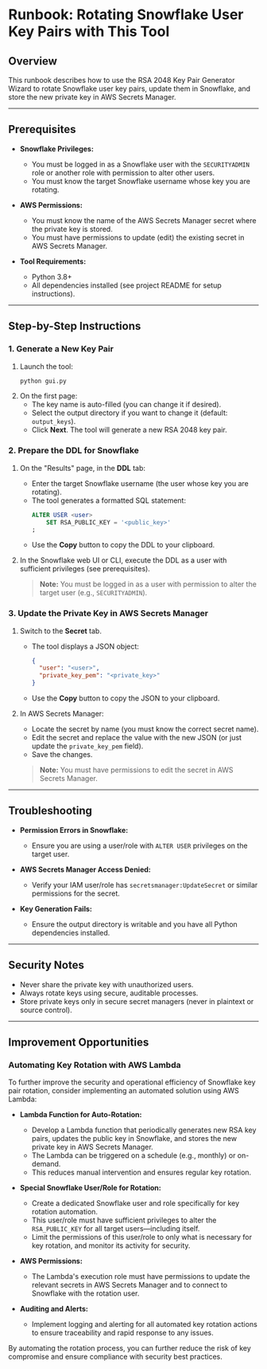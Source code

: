 # Runbook: Rotating Snowflake User Key Pairs with This Tool

## Overview
This runbook describes how to use the RSA 2048 Key Pair Generator Wizard to rotate Snowflake user key pairs, update them in Snowflake, and store the new private key in AWS Secrets Manager.

---

## Prerequisites

- **Snowflake Privileges:**
  - You must be logged in as a Snowflake user with the `SECURITYADMIN` role or another role with permission to alter other users.
  - You must know the target Snowflake username whose key you are rotating.

- **AWS Permissions:**
  - You must know the name of the AWS Secrets Manager secret where the private key is stored.
  - You must have permissions to update (edit) the existing secret in AWS Secrets Manager.

- **Tool Requirements:**
  - Python 3.8+
  - All dependencies installed (see project README for setup instructions).

---

## Step-by-Step Instructions

### 1. Generate a New Key Pair

1. Launch the tool:
   ```bash
   python gui.py
   ```
2. On the first page:
   - The key name is auto-filled (you can change it if desired).
   - Select the output directory if you want to change it (default: `output_keys`).
   - Click **Next**. The tool will generate a new RSA 2048 key pair.

### 2. Prepare the DDL for Snowflake

1. On the "Results" page, in the **DDL** tab:
   - Enter the target Snowflake username (the user whose key you are rotating).
   - The tool generates a formatted SQL statement:
     ```sql
     ALTER USER <user>
         SET RSA_PUBLIC_KEY = '<public_key>'
     ;
     ```
   - Use the **Copy** button to copy the DDL to your clipboard.

2. In the Snowflake web UI or CLI, execute the DDL as a user with sufficient privileges (see prerequisites).

   > **Note:** You must be logged in as a user with permission to alter the target user (e.g., `SECURITYADMIN`).

### 3. Update the Private Key in AWS Secrets Manager

1. Switch to the **Secret** tab.
   - The tool displays a JSON object:
     ```json
     {
       "user": "<user>",
       "private_key_pem": "<private_key>"
     }
     ```
   - Use the **Copy** button to copy the JSON to your clipboard.

2. In AWS Secrets Manager:
   - Locate the secret by name (you must know the correct secret name).
   - Edit the secret and replace the value with the new JSON (or just update the `private_key_pem` field).
   - Save the changes.

   > **Note:** You must have permissions to edit the secret in AWS Secrets Manager.

---

## Troubleshooting

- **Permission Errors in Snowflake:**
  - Ensure you are using a user/role with `ALTER USER` privileges on the target user.

- **AWS Secrets Manager Access Denied:**
  - Verify your IAM user/role has `secretsmanager:UpdateSecret` or similar permissions for the secret.

- **Key Generation Fails:**
  - Ensure the output directory is writable and you have all Python dependencies installed.

---

## Security Notes
- Never share the private key with unauthorized users.
- Always rotate keys using secure, auditable processes.
- Store private keys only in secure secret managers (never in plaintext or source control).

---

## Improvement Opportunities

### Automating Key Rotation with AWS Lambda

To further improve the security and operational efficiency of Snowflake key pair rotation, consider implementing an automated solution using AWS Lambda:

- **Lambda Function for Auto-Rotation:**
  - Develop a Lambda function that periodically generates new RSA key pairs, updates the public key in Snowflake, and stores the new private key in AWS Secrets Manager.
  - The Lambda can be triggered on a schedule (e.g., monthly) or on-demand.
  - This reduces manual intervention and ensures regular key rotation.

- **Special Snowflake User/Role for Rotation:**
  - Create a dedicated Snowflake user and role specifically for key rotation automation.
  - This user/role must have sufficient privileges to alter the `RSA_PUBLIC_KEY` for all target users—including itself.
  - Limit the permissions of this user/role to only what is necessary for key rotation, and monitor its activity for security.

- **AWS Permissions:**
  - The Lambda's execution role must have permissions to update the relevant secrets in AWS Secrets Manager and to connect to Snowflake with the rotation user.

- **Auditing and Alerts:**
  - Implement logging and alerting for all automated key rotation actions to ensure traceability and rapid response to any issues.

By automating the rotation process, you can further reduce the risk of key compromise and ensure compliance with security best practices. 